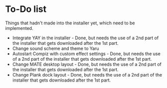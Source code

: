 # To-Do list
Things that hadn't made into the installer yet, which need to be implemented.

 - Integrate YAY in the installer - Done, but needs the use of a 2nd part of the installer that gets downloaded after the 1st part.
 - Change sound scheme and theme to Yaru
 - Autostart Compiz with custom effect settings - Done, but needs the use of a 2nd part of the installer that gets downloaded after the 1st part.
 - Change MATE desktop layout - Done, but needs the use of a 2nd part of the installer that gets downloaded after the 1st part.
 - Change Plank dock layout - Done, but needs the use of a 2nd part of the installer that gets downloaded after the 1st part.
